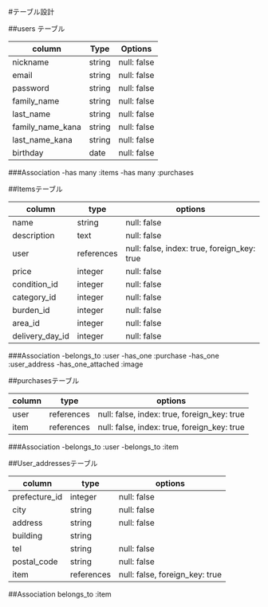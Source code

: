 #テーブル設計

##users テーブル

| column           | Type   | Options     |
| ---------------- | ------ | ----------- |
| nickname         | string | null: false |
| email            | string | null: false |
| password         | string | null: false |
| family_name      | string | null: false |
| last_name        | string | null: false |
| family_name_kana | string | null: false |
| last_name_kana   | string | null: false |
| birthday         | date   | null: false |

###Association
-has many :items
-has many :purchases

##Itemsテーブル

| column           | type       | options                                     |
| ---------------- | ---------- | ------------------------------------------- |
| name             | string     | null: false                                 |
| description      | text       | null: false                                 |
| user             | references | null: false, index: true, foreign_key: true |
| price            | integer    | null: false                                 |
| condition_id     | integer    | null: false                                 |
| category_id      | integer    | null: false                                 |
| burden_id        | integer    | null: false                                 |
| area_id          | integer    | null: false                                 |
| delivery_day_id  | integer    | null: false                                 |

###Association
-belongs_to :user
-has_one :purchase
-has_one :user_address
-has_one_attached :image

##purchasesテーブル

| column          | type       | options                                     |
| --------------- | ---------- | ------------------------------------------- |
| user            | references | null: false, index: true, foreign_key: true |
| item            | references | null: false, index: true, foreign_key: true |

###Association
-belongs_to :user
-belongs_to :item

##User_addressesテーブル

| column        | type       | options                        |
| ------------- | ---------- | ------------------------------ |
| prefecture_id | integer    | null: false                    |
| city          | string     | null: false                    |
| address       | string     | null: false                    |
| building      | string     |                                |
| tel           | string     | null: false                    |
| postal_code   | string     | null: false                    |
| item          | references | null: false, foreign_key: true |

##Association
belongs_to :item